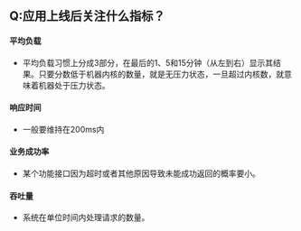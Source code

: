 ## Q:应用上线后关注什么指标？

#### 平均负载

- 平均负载习惯上分成3部分，在最后的1、5和15分钟（从左到右）显示其结果。只要分数低于机器内核的数量，就是无压力状态，一旦超过内核数，就意味着机器处于压力状态。

#### 响应时间

- 一般要维持在200ms内

#### 业务成功率

- 某个功能接口因为超时或者其他原因导致未能成功返回的概率要小。

#### 吞吐量

- 系统在单位时间内处理请求的数量。

